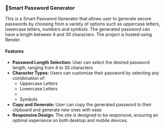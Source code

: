 <h3>📄Smart Password Generator</h3>

<p>This is a Smart Password Generator that allows user to generate secure passwords by choosing from a variety of options such as uppercase letters, lowercase letters, numbers and symbols. The generated password can have a length between 4 and 30 characters. The project is hosted using Render.</p>

<h4>Features</h4>
<ul>
  <li><b>Password Length Selection:</b> User can select the desired password length, ranging from 4 to 30 characters</li>
  <li><b>Character Types:</b> Users can customize their password by selecting any comibination of: 
  <ul>
    <li>Uppercase Letters</li>
    <li>Lowercase Letters</li>
    <li><Numbers/li>
    <li>Symbols</li>
  </ul>
  </li>
  <li><b>Copy and Generate: </b> User can copy the generated password to their clipboard and generate new ones with ease</li>
  <li><b>Responsive Design:</b> The site is designed to be responsive, ensuring an optimal experience on both desktop and mobile devices.</li>
</ul>
